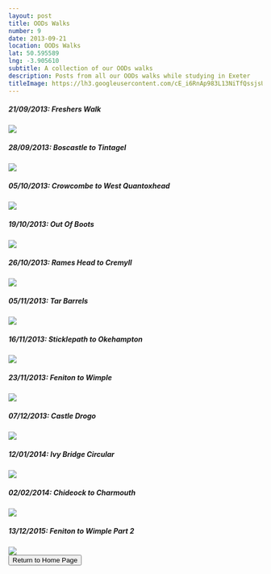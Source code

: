 ```yaml
---
layout: post
title: OODs Walks
number: 9
date: 2013-09-21
location: OODs Walks
lat: 50.595589
lng: -3.905610
subtitle: A collection of our OODs walks
description: Posts from all our OODs walks while studying in Exeter
titleImage: https://lh3.googleusercontent.com/cE_i6RnAp983L13NiTfQssjsUI493UP8emvB9Lue1LuK7K54kyjAgC0BMWZlXhaAgx7xt8hfUFIymQVWUkpDPEjb-lhP01HPEBFoe-trAyTHFNoqW62sVWiDTnFehZTwa3UJD7vLhkk=w2400
---
```


<h5>21/09/2013: Freshers Walk</h5>
<a target="_blank" href="https://adventuresofthetravellingtwins.com/subposts/FresherWalk"><img src="https://lh3.googleusercontent.com/joHxznUAQIesKZrrVma9bbM1Y3VOL4-RX7l78SPE1bwTa9kU3bZ6IN53Z1EGkyH4BvLFM60U22crMbH5vaGyTDnHcxchOLhF1OadwbG7-GUDecv8_7XubcHzFiYy12WrsTdSLSlxFnE=w2400" class="image3"></a>

<h5>28/09/2013: Boscastle to Tintagel</h5>
<a target="_blank" href="https://adventuresofthetravellingtwins.com/subposts/BoscastleToTintagel"><img src="https://lh3.googleusercontent.com/65xIlLziGF7nI4eOs-IwysFdfUAzzoMrZ7_AWwW9QafKtOe3FdsX4j9RZgY1T8AdyMtzuQg_SAz9Hu9ZeAYd53N2_p3cZBlPekktti4DYrOSLGXxZ-Yg5G3dAYcrJ6MfmWLdez-5EMU=w2400" class="image3"></a>

<h5>05/10/2013: Crowcombe to West Quantoxhead</h5>
<a target="_blank" href="https://adventuresofthetravellingtwins.com/subposts/CrowcombeToWestQuantoxhead"><img src="https://lh3.googleusercontent.com/hakr6gi0Tp5ilEZVA7IAiqmEmmjkdWwpb_Sehi6TAHCfVZg_YA5c5Xca2AESo57ZTUpqpTpCU5wC9CO-shh1wrBX3NE89dYRsX4f54QtDi9Oviv7qKmPIi0O-FSjE8dKVITnDEvB3NM=w2400" class="image3"></a>

<h5>19/10/2013: Out Of Boots</h5>
<a target="_blank" href="https://adventuresofthetravellingtwins.com/subposts/OutOfBoots"><img src="https://lh3.googleusercontent.com/Ex0K_Ue431wDi6W_T1p7ljQYnR-SdgwOb7_b7nxDjtboIGjt4dAhpacTMi7VmsRPn3GKn_JAKqx-ReiUKUJQsWSFT92N7WUn-TUi3WxDrVQ2CVbropplZ0nTlZJFpMbkiSq9A7D4kIY=w2400" class="image3"></a>

<h5>26/10/2013: Rames Head to Cremyll</h5>
<a target="_blank" href="https://adventuresofthetravellingtwins.com/subposts/RamesHeadToCremyll"><img src="https://lh3.googleusercontent.com/8gU4earcQGu7O8s6QkuwSnxlzg7nzuC2tlIvib8zKRMKjYNpAz0k8RP39zUxybuczibjfFkbhrxcywhxGCxb1d4sOeVl94TZ_izwIzOZosimVIiT5sMDPWza1yWlDNexaAx2TDPbYXI=w2400" class="image3"></a>

<h5>05/11/2013: Tar Barrels</h5>
<a target="_blank" href="https://adventuresofthetravellingtwins.com/subposts/TarBarrels"><img src="https://lh3.googleusercontent.com/dYSOJdoC64r5vVGbMRakSVPSVQHu3bfs3xqjSqYmwbOP5mCYsfo0yTFWfpggJxjU0yEAiuQZgP1C6ahzjGedorN_ih3aG8NBcDgIItaQZbp0z_8USMfolHWKTz7ggxMndpKK5rGm3Q0=w2400" class="image3"></a>

<h5>16/11/2013: Sticklepath to Okehampton</h5>
<a target="_blank" href="https://adventuresofthetravellingtwins.com/subposts/SticklepathToOkehampton"><img src="https://lh3.googleusercontent.com/GLq0OmDY4RB1JUGnEVo1-A4vjED70-1WCmDcCTnxVrv0c-6dp0bk2Ems4z7zNlrPeXFjw0deeLd46lRg1rop3Y4azVi-u91xeVMDqxf_KPtpFxGvwfM7jgeX-buyv50HCYXO_aDZDJM=w2400" class="image3"></a>

<h5>23/11/2013:  Feniton to Wimple</h5>
<a target="_blank" href="https://adventuresofthetravellingtwins.com/subposts/FenitonToWimple"><img src="https://lh3.googleusercontent.com/vQoqxRDL1TykBC7oGTRnnA_8ifCHI_hu23-eaOjgZMOeK5RRbKw4oyIBKszq3yP1X9jrs58xUxyhJStkmz_I1SxPjMDvJhc5lVngdqFw6YH3XjZJbgZhVy6afSioSkDfP_jsoq7Bqxo=w2400" class="image3"></a>

<h5>07/12/2013: Castle Drogo</h5>
<a target="_blank" href="https://adventuresofthetravellingtwins.com/subposts/CastleDrogo"><img src="https://lh3.googleusercontent.com/cE_i6RnAp983L13NiTfQssjsUI493UP8emvB9Lue1LuK7K54kyjAgC0BMWZlXhaAgx7xt8hfUFIymQVWUkpDPEjb-lhP01HPEBFoe-trAyTHFNoqW62sVWiDTnFehZTwa3UJD7vLhkk=w2400" class="image3"></a>

<h5>12/01/2014: Ivy Bridge Circular</h5>
<a target="_blank" href="https://adventuresofthetravellingtwins.com/subposts/IvyBridge"><img src="https://lh3.googleusercontent.com/4xpTkyuWyJuHmxbzhEAS1aT4LK9r5XNMNpLSkbN83pouj4x4TMkliV46yZXHUuYZALCp2RsWKCGGynri86bfvC7BLZw7i0iszH2NK0Aa5MMhNZ5ixp7KlwkuFJTZirf0lYTpYle92No=w2400" class="image3"></a>

<h5>02/02/2014: Chideock to Charmouth</h5>
<a target="_blank" href="https://adventuresofthetravellingtwins.com/subposts/ChideockToCharmouth"><img src="https://adventuresofthetravellingtwins.com/Photos/2014-02-02-ChideockToCharmouth/cover-min.JPG" class="image3"></a>

<h5>13/12/2015:  Feniton to Wimple Part 2</h5>
<a target="_blank" href="https://adventuresofthetravellingtwins.com/subposts/FenitonToWimplePart2"><img src="https://adventuresofthetravellingtwins.com/Photos/2015-12-13-FenitonToWimplePart2/cover-min.jpg" class="image3"></a>

<div class="wrapper">
  <input type="button" class="button" value="Return to Home Page" onclick="self.close()">
</div>
